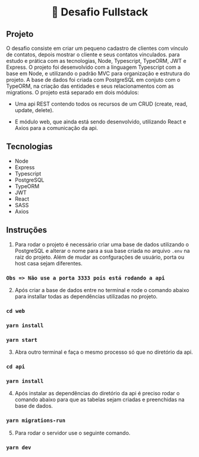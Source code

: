 ﻿<h1 align="center">
   🧠 Desafio Fullstack
</h1>

## Projeto

O desafio consiste em criar um pequeno cadastro de clientes com vínculo de contatos, depois mostrar o cliente e seus contatos vinculados. para estudo e prática com as tecnologias, Node, Typescript, TypeORM, JWT e Express. O projeto foi desenvolvido com a linguagem Typescript com a base em Node, e utilizando o padrão MVC para organização e estrutura do projeto. A base de dados foi criada com PostgreSQL em conjuto com o TypeORM, na criação das entidades e seus relacionamentos com as migrations. O projeto está separado em dois módulos:

- Uma api REST contendo todos os recursos de um CRUD (create, read, update, delete).

- E módulo web, que ainda está sendo desenvolvido, utilizando React e Axios para a comunicação da api.

## Tecnologias

- Node
- Express
- Typescript
- PostgreSQL
- TypeORM
- JWT
- React
- SASS
- Axios


## Instruções

1. Para rodar o projeto é necessário criar uma base de dados utilizando o PostgreSQL e alterar o nome para a sua base criada no arquivo `.env` na raiz do projeto. Além de mudar as confgurações de usuário, porta ou host casa sejam diferentes.

### `Obs => Não use a porta 3333 pois está rodando a api`

2. Após criar a base de dados entre no terminal e  rode  o  comando abaixo para installar todas as dependências utilizadas no projeto.
   
### `cd web`
### `yarn install`
### `yarn start`

3. Abra outro terminal e faça o mesmo processo só que no diretório da api.
   
### `cd api`
### `yarn install`
   
4. Após instalar as dependências do diretório da api é preciso rodar o comando abaixo para que as tabelas sejam criadas e preenchidas na base de dados.
### `yarn migrations-run`

5. Para rodar o servidor use o seguinte comando.
### `yarn dev`
